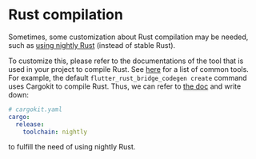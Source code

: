 # Rust compilation

Sometimes, some customization about Rust compilation may be needed,
such as [using nightly Rust](https://github.com/fzyzcjy/flutter_rust_bridge/issues/1862) (instead of stable Rust).

To customize this, please refer to the documentations of the tool that is used in your project to compile Rust.
See [here](../../manual/integrate/overview) for a list of common tools.
For example, the default `flutter_rust_bridge_codegen create` command uses Cargokit to compile Rust.
Thus, we can refer
to [the doc](https://github.com/irondash/cargokit/blob/main/docs/architecture.md#configuring-cargokit) and write down:

```yaml
# cargokit.yaml
cargo:
  release:
    toolchain: nightly
```

to fulfill the need of using nightly Rust.
